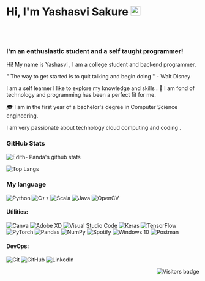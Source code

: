 
  # Hi, I'm Yashasvi Sakure <img src="https://media.giphy.com/media/hvRJCLFzcasrR4ia7z/giphy.gif" width="25px">


<br>
<br>



### **I'm an enthusiastic student and a self taught programmer!**


Hi! My name is Yashasvi , I am a college student and backend programmer. 

" The way to get started is to quit talking and begin doing " - Walt Disney


I am a self learner I like to explore my knowledge and skills .     🔎      I am fond of technology and  programming has been a perfect fit for me.


🎓  I am in the first year of a bachelor's degree in Computer Science engineering.  

  I am very passionate about technology cloud computing and coding .

   

### GitHub Stats

![Edith- Panda's github stats](https://github-readme-stats.vercel.app/api?username=Edith-panda&show_icons=true&theme=great-gatsby)

![Top Langs](https://github-readme-stats.vercel.app/api/top-langs/?username=Edith-panda&theme=great-gatsby&layout=compact)


### My language 
![Python](https://img.shields.io/badge/python-%2314354C.svg?style=for-the-badge&logo=python&logoColor=white)
![C++](https://img.shields.io/badge/c++-%2300599C.svg?style=for-the-badge&logo=c%2B%2B&logoColor=white)
![Scala](https://img.shields.io/badge/java-%23ED8B00.svg?style=for-the-badge&logo=java&logoColor=white)
![Java](https://img.shields.io/badge/scala-%23DC322F.svg?style=for-the-badge&logo=scala&logoColor=white)
![OpenCV](https://img.shields.io/badge/opencv-%23white.svg?style=for-the-badge&logo=opencv&logoColor=white)


#### Utilities:

![Canva](https://img.shields.io/badge/Canva-%2300C4CC.svg?style=for-the-badge&logo=Canva&logoColor=white)
![Adobe XD](https://img.shields.io/badge/adobexd-%23FF26BE.svg?style=for-the-badge&logo=adobexd&logoColor=white)
![Visual Studio Code](https://img.shields.io/badge/VisualStudioCode-0078d7.svg?style=for-the-badge&logo=visual-studio-code&logoColor=white)
![Keras](https://img.shields.io/badge/Keras-%23D00000.svg?style=for-the-badge&logo=Keras&logoColor=white)
![TensorFlow](https://img.shields.io/badge/TensorFlow-%23FF6F00.svg?style=for-the-badge&logo=TensorFlow&logoColor=white)
![PyTorch](https://img.shields.io/badge/PyTorch-%23EE4C2C.svg?style=for-the-badge&logo=PyTorch&logoColor=white)
![Pandas](https://img.shields.io/badge/pandas-%23150458.svg?style=for-the-badge&logo=pandas&logoColor=white)
![NumPy](https://img.shields.io/badge/numpy-%23013243.svg?style=for-the-badge&logo=numpy&logoColor=white)
![Spotify](https://img.shields.io/badge/Spotify-1ED760?style=for-the-badge&logo=spotify&logoColor=white)
![Windows 10](https://img.shields.io/badge/Windows-0078D6?style=for-the-badge&logo=windows&logoColor=white)
![Postman](https://img.shields.io/badge/Postman-FF6C37?style=for-the-badge&logo=postman&logoColor=red)

#### DevOps:

![Git](https://img.shields.io/badge/-Git-F05032?style=flat&logo=git&logoColor=white)
![GitHub](https://img.shields.io/badge/-Github-181717?style=flat&logo=github&logoColor=white)
![LinkedIn](https://img.shields.io/badge/linkedin-%230077B5.svg?style=for-the-badge&logo=linkedin&logoColor=white)



<a href="https://badges.pufler.dev">
    <img align="right" src="https://badges.pufler.dev/visits/Edith-panda/Edith-panda?color=yellow" alt="Visitors badge" />
 </a>

[linkedin]: https://www.linkedin.com/in/yashasvi-sakure05/
[twitter]: https://www.twitter.com/SakureYashasvi/
[gmail]: edithpanda05@gmail.com






<!---
Edith-panda/Edith-panda is a ✨ special ✨ repository because its `README.md` (this file) appears on your GitHub profile.
You can click the Preview link to take a look at your changes.
--->
